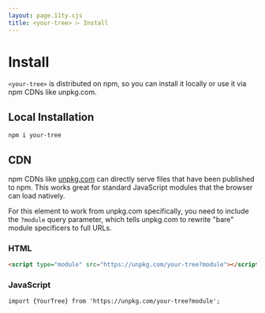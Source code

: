 ```yaml
---
layout: page.11ty.cjs
title: <your-tree> ⌲ Install
---
```


# Install

`<your-tree>` is distributed on npm, so you can install it locally or use it via npm CDNs like unpkg.com.

## Local Installation

```bash
npm i your-tree
```

## CDN

npm CDNs like [unpkg.com]() can directly serve files that have been published to npm. This works great for standard JavaScript modules that the browser can load natively.

For this element to work from unpkg.com specifically, you need to include the `?module` query parameter, which tells unpkg.com to rewrite "bare" module specificers to full URLs.

### HTML
```html
<script type="module" src="https://unpkg.com/your-tree?module"></script>
```

### JavaScript
```html
import {YourTree} from 'https://unpkg.com/your-tree?module';
```
